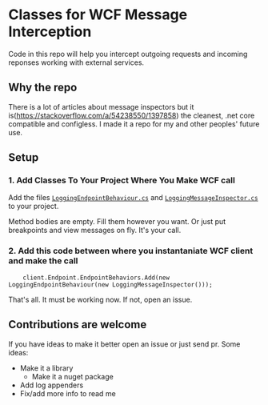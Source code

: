 # Classes for WCF Message Interception
Code in this repo will help you intercept outgoing requests and incoming reponses working with external services.

## Why the repo
There is a lot of articles about message inspectors but it is(https://stackoverflow.com/a/54238550/1397858) the cleanest, .net core compatible and configless. I made it a repo for my and other peoples' future use.

## Setup

### 1. Add Classes To Your Project Where You Make WCF call
Add the files [```LoggingEndpointBehaviour.cs```](LoggingEndpointBehaviour.cs) and [```LoggingMessageInspector.cs```](LoggingMessageInspector.cs) to your project.

Method bodies are empty. Fill them however you want. Or just put breakpoints and view messages on fly. It's your call.

### 2. Add this code between where you instantaniate WCF client and make the call
```
    client.Endpoint.EndpointBehaviors.Add(new LoggingEndpointBehaviour(new LoggingMessageInspector()));
```
That's all. It must be working now. If not, open an issue.

## Contributions are welcome
If you have ideas to make it better open an issue or just send pr. Some ideas:
* Make it a library
  * Make it a nuget package
* Add log appenders
* Fix/add more info to read me
